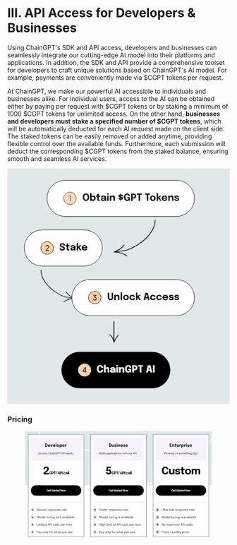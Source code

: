 # III. API Access for Developers & Businesses

Using ChainGPT's SDK and API access, developers and businesses can seamlessly integrate our cutting-edge AI model into their platforms and applications. In addition, the SDK and API provide a comprehensive toolset for developers to craft unique solutions based on ChainGPT's AI model. For example, payments are conveniently made via $CGPT tokens per request.

At ChainGPT, we make our powerful AI accessible to individuals and businesses alike. For individual users, access to the AI can be obtained either by paying per request with $CGPT tokens or by staking a minimum of 1000 $CGPT tokens for unlimited access. On the other hand, **businesses and developers must stake a specified number of $CGPT tokens**, which will be automatically deducted for each AI request made on the client side. The staked tokens can be easily removed or added anytime, providing flexible control over the available funds. Furthermore, each submission will deduct the corresponding $CGPT tokens from the staked balance, ensuring smooth and seamless AI services.

![](<../../.gitbook/assets/image (1) (1).png>)

### Pricing

<figure><img src="../../.gitbook/assets/image (2) (1) (1).png" alt=""><figcaption></figcaption></figure>

